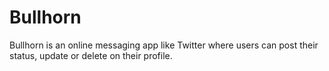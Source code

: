# Bullhorn
Bullhorn is an online messaging app like Twitter where users can post their status, update or delete on their profile. 
